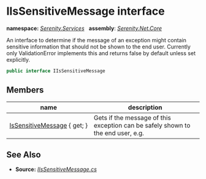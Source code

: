 # IIsSensitiveMessage interface
**namespace:** *[Serenity.Services](../README.md#serenity.services-namespace)*   **assembly**: *[Serenity.Net.Core](../README.md)*

An interface to determine if the message of an exception might contain sensitive information that should not be shown to the end user. Currently only ValidationError implements this and returns false by default unless set explicitly.

```csharp
public interface IIsSensitiveMessage
```

## Members

| name | description |
| --- | --- |
| [IsSensitiveMessage](IIsSensitiveMessage/IsSensitiveMessage.md) { get; } | Gets if the message of this exception can be safely shown to the end user, e.g. |

## See Also

* **Source:** *[IIsSensitiveMessage.cs](https://github.com/serenity-is/Serenity/blob/master/src/Serenity.Net.Core/Interface/IIsSensitiveMessage.cs)*